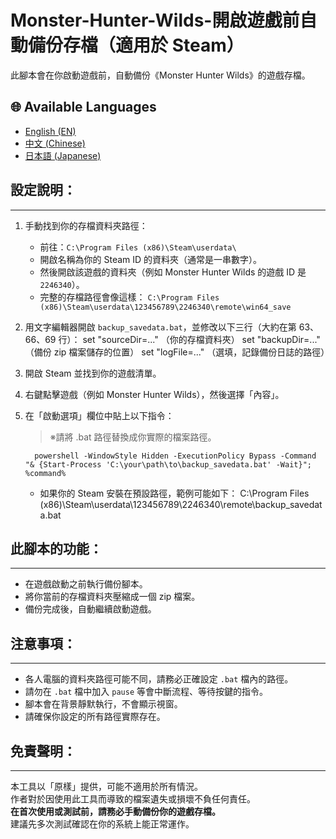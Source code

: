 # Monster-Hunter-Wilds-開啟遊戲前自動備份存檔（適用於 Steam）

此腳本會在你啟動遊戲前，自動備份《Monster Hunter Wilds》的遊戲存檔。

## 🌐 Available Languages

- [English (EN)](README.md)
- [中文 (Chinese)](README_CH.md)
- [日本語 (Japanese)](README_JP.md)


## 設定說明：
-------------------

1. 手動找到你的存檔資料夾路徑：
   - 前往：`C:\Program Files (x86)\Steam\userdata\`
   - 開啟名稱為你的 Steam ID 的資料夾（通常是一串數字）。
   - 然後開啟該遊戲的資料夾（例如 Monster Hunter Wilds 的遊戲 ID 是 `2246340`）。
   - 完整的存檔路徑會像這樣：
     `C:\Program Files (x86)\Steam\userdata\123456789\2246340\remote\win64_save`

2. 用文字編輯器開啟 `backup_savedata.bat`，並修改以下三行（大約在第 63、66、69 行）：
       set "sourceDir=..."   （你的存檔資料夾）
       set "backupDir=..."   （備份 zip 檔案儲存的位置）
       set "logFile=..."     （選填，記錄備份日誌的路徑）

3. 開啟 Steam 並找到你的遊戲清單。

4. 右鍵點擊遊戲（例如 Monster Hunter Wilds），然後選擇「內容」。

5. 在「啟動選項」欄位中貼上以下指令：
   > ※請將 .bat 路徑替換成你實際的檔案路徑。

         powershell -WindowStyle Hidden -ExecutionPolicy Bypass -Command "& {Start-Process 'C:\your\path\to\backup_savedata.bat' -Wait}"; %command%

   - 如果你的 Steam 安裝在預設路徑，範例可能如下：
     C:\Program Files (x86)\Steam\userdata\123456789\2246340\remote\backup_savedata.bat

## 此腳本的功能：
-----------------------

- 在遊戲啟動之前執行備份腳本。
- 將你當前的存檔資料夾壓縮成一個 zip 檔案。
- 備份完成後，自動繼續啟動遊戲。

## 注意事項：
----------------

- 各人電腦的資料夾路徑可能不同，請務必正確設定 `.bat` 檔內的路徑。
- 請勿在 `.bat` 檔中加入 `pause` 等會中斷流程、等待按鍵的指令。
- 腳本會在背景靜默執行，不會顯示視窗。
- 請確保你設定的所有路徑實際存在。

## 免責聲明：
-----------

本工具以「原樣」提供，可能不適用於所有情況。  
作者對於因使用此工具而導致的檔案遺失或損壞不負任何責任。  
**在首次使用或測試前，請務必手動備份你的遊戲存檔。**  
建議先多次測試確認在你的系統上能正常運作。
